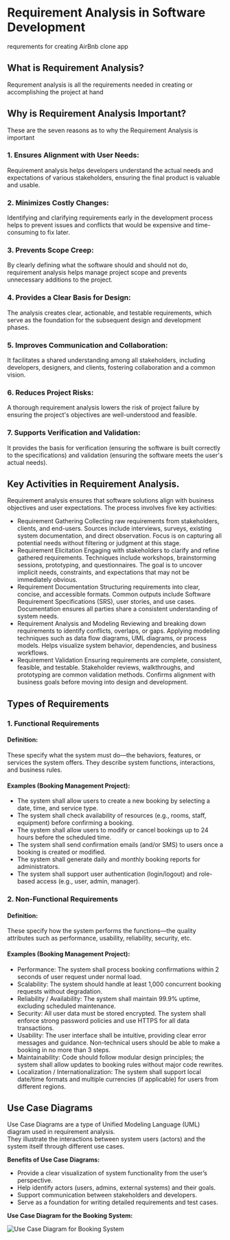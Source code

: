 # Requirement Analysis in Software Development
requrements for creating AirBnb clone app
## What is Requirement Analysis?
Requrement analysis is all the requirements needed in creating or accomplishing the project at hand
## Why is Requirement Analysis Important?
These are the seven reasons as to why the Requirement Analysis is important
### 1. Ensures Alignment with User Needs:
Requirement analysis helps developers understand the actual needs and expectations of various stakeholders, ensuring the final product is valuable and usable. 
### 2. Minimizes Costly Changes:
Identifying and clarifying requirements early in the development process helps to prevent issues and conflicts that would be expensive and time-consuming to fix later. 
### 3. Prevents Scope Creep:
By clearly defining what the software should and should not do, requirement analysis helps manage project scope and prevents unnecessary additions to the project. 
### 4. Provides a Clear Basis for Design:
The analysis creates clear, actionable, and testable requirements, which serve as the foundation for the subsequent design and development phases. 
### 5. Improves Communication and Collaboration:
It facilitates a shared understanding among all stakeholders, including developers, designers, and clients, fostering collaboration and a common vision. 
### 6. Reduces Project Risks:
A thorough requirement analysis lowers the risk of project failure by ensuring the project's objectives are well-understood and feasible. 
### 7. Supports Verification and Validation:
It provides the basis for verification (ensuring the software is built correctly to the specifications) and validation (ensuring the software meets the user's actual needs). 
## Key Activities in Requirement Analysis.
Requirement analysis ensures that software solutions align with business objectives and user expectations. The process involves five key activities:
- Requirement Gathering
Collecting raw requirements from stakeholders, clients, and end-users.
Sources include interviews, surveys, existing system documentation, and direct observation.
Focus is on capturing all potential needs without filtering or judgment at this stage.
- Requirement Elicitation
Engaging with stakeholders to clarify and refine gathered requirements.
Techniques include workshops, brainstorming sessions, prototyping, and questionnaires.
The goal is to uncover implicit needs, constraints, and expectations that may not be immediately obvious.
- Requirement Documentation
Structuring requirements into clear, concise, and accessible formats.
Common outputs include Software Requirement Specifications (SRS), user stories, and use cases.
Documentation ensures all parties share a consistent understanding of system needs.
- Requirement Analysis and Modeling
Reviewing and breaking down requirements to identify conflicts, overlaps, or gaps.
Applying modeling techniques such as data flow diagrams, UML diagrams, or process models.
Helps visualize system behavior, dependencies, and business workflows.
- Requirement Validation
Ensuring requirements are complete, consistent, feasible, and testable.
Stakeholder reviews, walkthroughs, and prototyping are common validation methods.
Confirms alignment with business goals before moving into design and development.
## Types of Requirements
### 1. Functional Requirements
#### Definition:
These specify what the system must do—the behaviors, features, or services the system offers. They describe system functions, interactions, and business rules.
#### Examples (Booking Management Project):
- The system shall allow users to create a new booking by selecting a date, time, and service type.
- The system shall check availability of resources (e.g., rooms, staff, equipment) before confirming a booking.
- The system shall allow users to modify or cancel bookings up to 24 hours before the scheduled time.
- The system shall send confirmation emails (and/or SMS) to users once a booking is created or modified.
- The system shall generate daily and monthly booking reports for administrators.
- The system shall support user authentication (login/logout) and role-based access (e.g., user, admin, manager).
### 2. Non-Functional Requirements
#### Definition:
These specify how the system performs the functions—the quality attributes such as performance, usability, reliability, security, etc.
#### Examples (Booking Management Project):
- Performance: The system shall process booking confirmations within 2 seconds of user request under normal load.
- Scalability: The system should handle at least 1,000 concurrent booking requests without degradation.
- Reliability / Availability: The system shall maintain 99.9% uptime, excluding scheduled maintenance.
- Security: All user data must be stored encrypted. The system shall enforce strong password policies and use HTTPS for all data transactions.
- Usability: The user interface shall be intuitive, providing clear error messages and guidance. Non-technical users should be able to make a booking in no more than 3 steps.
- Maintainability: Code should follow modular design principles; the system shall allow updates to booking rules without major code rewrites.
- Localization / Internationalization: The system shall support local date/time formats and multiple currencies (if applicable) for users from different regions.
## Use Case Diagrams
Use Case Diagrams are a type of Unified Modeling Language (UML) diagram used in requirement analysis.  
They illustrate the interactions between system users (actors) and the system itself through different use cases.  

**Benefits of Use Case Diagrams:**
- Provide a clear visualization of system functionality from the user’s perspective.  
- Help identify actors (users, admins, external systems) and their goals.  
- Support communication between stakeholders and developers.  
- Serve as a foundation for writing detailed requirements and test cases.

**Use Case Diagram for the Booking System:**

![Use Case Diagram for Booking System](images/alx-booking-uc.png)
